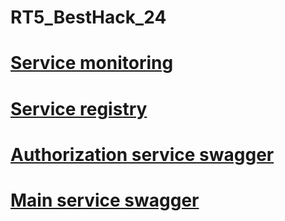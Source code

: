 # RT5_BestHack_24
# [Service monitoring](http://62.217.182.34:8111/admin-ui/applications)
# [Service registry](http://62.217.182.34:8111/eureka-ui)
# [Authorization service swagger](http://62.217.182.34:8111/api/auth/swagger-ui/index.html#/)
# [Main service swagger](http://62.217.182.34:8111/api/main/swagger-ui/index.html#/)